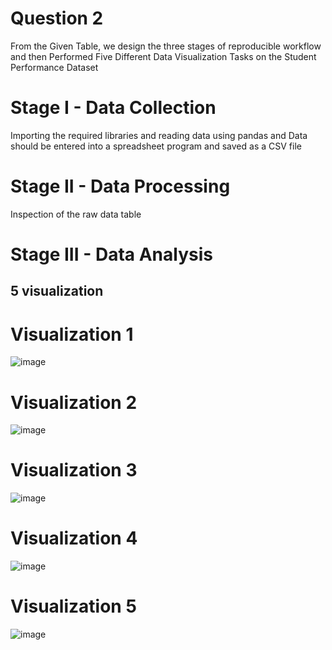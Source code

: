 # Question 2

From the Given Table, we design the three stages of reproducible workflow and then Performed Five Different Data Visualization Tasks on the Student Performance Dataset

# Stage I - Data Collection

Importing the required libraries and reading data using pandas and Data should be entered into a spreadsheet program and saved as a CSV file

# Stage II - Data Processing

Inspection of the raw data table

# Stage III - Data Analysis

## 5 visualization
# Visualization 1
![image](https://user-images.githubusercontent.com/61270278/221764987-43a94f94-305a-41f1-ba7f-85083e89d153.png)
# Visualization 2
![image](https://user-images.githubusercontent.com/61270278/221765051-135e57e3-6c37-47e0-bc46-3a37af2e9294.png)
# Visualization 3
![image](https://user-images.githubusercontent.com/61270278/221765104-f1dcd77b-6d05-4620-a488-138df7a33ae7.png)
# Visualization 4
![image](https://user-images.githubusercontent.com/61270278/221765140-72abdfaf-fff0-4aa0-8088-0b1ceb087aa9.png)
# Visualization 5
![image](https://user-images.githubusercontent.com/61270278/221765195-19f12773-c017-4ad4-91e3-6ce8f715d430.png)

